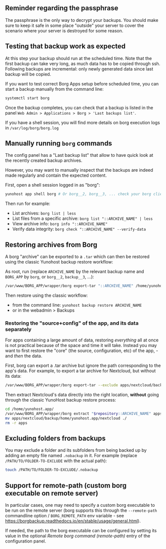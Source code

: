 ## Reminder regarding the passphrase

The passphrase is the only way to decrypt your backups. You should make sure to keep it safe in some place "outside" your server to cover the scenario where your server is destroyed for some reason.

## Testing that backup work as expected

At this step your backup should run at the scheduled time. Note that the first backup can take very long, as much data has to be copied through ssh. Following backups are incremental: only newly generated data since last backup will be copied.

If you want to test correct Borg Apps setup before scheduled time, you can start a backup manually from the command line:

```bash
systemctl start borg
```

Once the backup completes, you can check that a backup is listed in the panel `Web Admin > Applications > Borg > 'Last backups list'`.

If you have a shell session, you will find more details on borg execution logs in `/var/log/borg/borg.log`

## Manually running `borg` commands

The config panel has a "Last backup list" that allow to have quick look at the recently created backup archives.

However, you may want to manually inspect that the backups are indeed made regularly and contain the expected content.

First, open a shell session logged in as "borg":

```bash
yunohost app shell borg # Or borg__2, borg__3, ... check your borg client app ids using `yunohost app list`
```

Then run for example:

- List archives: `borg list | less`
- List files from a specific archive: `borg list "::ARCHIVE_NAME" | less`
- View archive info: `borg info "::ARCHIVE_NAME"`
- Verify data integrity: `borg check "::ARCHIVE_NAME" --verify-data`

## Restoring archives from Borg

A borg "archive" can be exported to a `.tar` which can then be restored using the classic Yunohost backup restore workflow:

As root, run (replace `ARCHIVE_NAME` by the relevant backup name and `BORG_APP` by `borg`, or `borg__2`, `backup__3`, ...):
```bash
/var/www/BORG_APP/wrapper/borg export-tar "::ARCHIVE_NAME" /home/yunohost.backup/archives/ARCHIVE_NAME.tar

```

Then restore using the classic workflow:
- from the command line: `yunohost backup restore ARCHIVE_NAME`
- or in the webadmin > Backups

### Restoring the "source+config" of the app, and its data separately

For apps containing a large amount of data, restoring *everything* all at once is not practical because of the space and time it will take. Instead you may want to first restore the "core" (the source, configuration, etc) of the app, - and *then* the data.

First, borg can export a .tar archive but ignore the path corresponding to the app's data. For example, to export a tar archive for Nextcloud, but without its data:

```bash
/var/www/BORG_APP/wrapper/borg export-tar --exclude apps/nextcloud/backup/home/yunohost.app "::ARCHIVE_NAME" /home/yunohost.backup/archives/ARCHIVE_NAME.tar
```

Then extract Nextcloud's data directly into the right location, **without** going through the classic YunoHost backup restore process:

```bash
cd /home/yunohost.app/
/var/www/BORG_APP/wrapper/borg extract "$repository::ARCHIVE_NAME" apps/nextcloud/backup/home/yunohost.app/
mv apps/nextcloud/backup/home/yunohost.app/nextcloud ./
rm -r apps
```

## Excluding folders from backups

You may exclude a folder and its subfolders from being backed up by adding an empty file named `.nobackup` in it.
For example (replace `/PATH/TO/FOLDER-TO-EXCLUDE` with the actual path):
```bash
touch /PATH/TO/FOLDER-TO-EXCLUDE/.nobackup
```

## Support for remote-path (custom borg executable on remote server)

In particular cases, one may need to specify a custom borg executable to be run on the remote server (borg supports this through the `--remote-path` commandline option / `BORG_REMOTE_PATH` env variable - see <https://borgbackup.readthedocs.io/en/stable/usage/general.html>).

If needed, the path to the borg executable can be configured by setting its value in the optional *Remote borg command (remote-path)* entry of the configuration panel.
